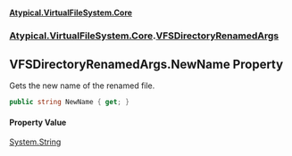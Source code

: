 #### [Atypical.VirtualFileSystem.Core](VirtualFileSystem.md 'VirtualFileSystem')
### [Atypical.VirtualFileSystem.Core](VirtualFileSystem.md#Atypical.VirtualFileSystem.Core 'Atypical.VirtualFileSystem.Core').[VFSDirectoryRenamedArgs](VFSDirectoryRenamedArgs.md 'Atypical.VirtualFileSystem.Core.VFSDirectoryRenamedArgs')

## VFSDirectoryRenamedArgs.NewName Property

Gets the new name of the renamed file.

```csharp
public string NewName { get; }
```

#### Property Value
[System.String](https://docs.microsoft.com/en-us/dotnet/api/System.String 'System.String')